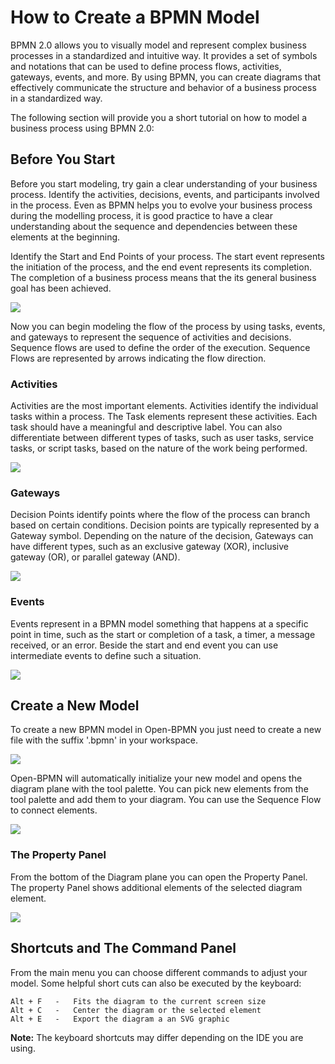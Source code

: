 # How to Create a BPMN Model

BPMN 2.0 allows you to visually model and represent complex business processes in a standardized and intuitive way. It provides a set of symbols and notations that can be used to define process flows, activities, gateways, events, and more. By using BPMN, you can create diagrams that effectively communicate the structure and behavior of a business process in a standardized way.

The following section will provide you a short tutorial on how to model a business process using BPMN 2.0:

## Before You Start

Before you start modeling, try gain a clear understanding of your business process. Identify the activities, decisions, events, and participants involved in the process. Even as BPMN helps you to evolve your business process during the modelling process, it is good practice to have a clear understanding about the sequence and dependencies between these elements at the beginning.

Identify the Start and End Points of your process. The start event represents the initiation of the process, and the end event represents its completion.
The completion of a business process means that the its general business goal has been achieved.

<img src="./images/howto/img-01.png" />

Now you can begin modeling the flow of the process by using tasks, events, and gateways to represent the sequence of activities and decisions. Sequence flows are used to define the order of the execution. Sequence Flows are represented by arrows indicating the flow direction.

### Activities

Activities are the most important elements. Activities identify the individual tasks within a process. The Task elements represent these activities. Each task should have a meaningful and descriptive label. You can also differentiate between different types of tasks, such as user tasks, service tasks, or script tasks, based on the nature of the work being performed.

<img src="./images/howto/img-02.png" />

### Gateways

Decision Points identify points where the flow of the process can branch based on certain conditions. Decision points are typically represented by a Gateway symbol. Depending on the nature of the decision, Gateways can have different types, such as an exclusive gateway (XOR), inclusive gateway (OR), or parallel gateway (AND).

<img src="./images/howto/img-03.png" />

### Events

Events represent in a BPMN model something that happens at a specific point in time, such as the start or completion of a task, a timer, a message received, or an error. Beside the start and end event you can use intermediate events to define such a situation.

<img src="./images/howto/img-04.png" />

## Create a New Model

To create a new BPMN model in Open-BPMN you just need to create a new file with the suffix '.bpmn' in your workspace.

<img src="./images/howto/img-05.png" />

Open-BPMN will automatically initialize your new model and opens the diagram plane with the tool palette. You can pick new elements from the tool palette and add them to your diagram. You can use the Sequence Flow to connect elements.

<img src="./images/howto/img-06.png" />

### The Property Panel

From the bottom of the Diagram plane you can open the Property Panel. The property Panel shows additional elements of the selected diagram element.

<img src="./images/howto/img-07.png" />

## Shortcuts and The Command Panel

From the main menu you can choose different commands to adjust your model. Some helpful short cuts can also be executed by the keyboard:

    Alt + F   -   Fits the diagram to the current screen size
    Alt + C   -   Center the diagram or the selected element
    Alt + E   -   Export the diagram a an SVG graphic

**Note:** The keyboard shortcuts may differ depending on the IDE you are using.
